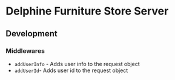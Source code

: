 # Delphine Furniture Store Server

## Development

### Middlewares

- `addUserInfo` - Adds user info to the request object
- `addUserId`- Adds user id to the request object
